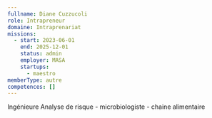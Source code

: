 ```yaml
---
fullname: Diane Cuzzucoli
role: Intrapreneur
domaine: Intraprenariat
missions:
  - start: 2023-06-01
    end: 2025-12-01
    status: admin
    employer: MASA
    startups:
      - maestro
memberType: autre
competences: []
---
```

Ingénieure Analyse de risque - microbiologiste - chaine alimentaire
